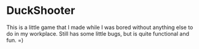 DuckShooter
===========

This is a little game that I made while I was bored without anything else to do in my workplace. Still has some little bugs, but is quite functional and fun. =)
